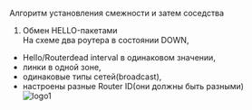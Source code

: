 [logo1]: https://github.com/dbudakov/22.route/blob/master/image/OSPF_steps/1.png
[logo2]: https://github.com/dbudakov/22.route/blob/master/image/OSPF_steps/2.png
[logo3]: https://github.com/dbudakov/22.route/blob/master/image/OSPF_steps/3.png
[logo4]: https://github.com/dbudakov/22.route/blob/master/image/OSPF_steps/4.png
[logo5]: https://github.com/dbudakov/22.route/blob/master/image/OSPF_steps/5.png
[logo6]: https://github.com/dbudakov/22.route/blob/master/image/OSPF_steps/6.png
[logo7]: https://github.com/dbudakov/22.route/blob/master/image/OSPF_steps/7.png
[logo8]: https://github.com/dbudakov/22.route/blob/master/image/OSPF_steps/8.png


Алгоритм установления смежности и затем соседства   
1. Обмен HELLO-пакетами   
На схеме два роутера в состоянии DOWN,
 * Hello/Routerdead interval в одинаковом значении,
 * линки в одной зоне,
 * одинаковые типы сетей(broadcast),
 * настроены разные Router ID(они должны быть разными)   
![logo1]  

